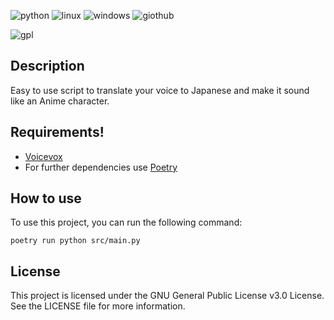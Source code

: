 ![python](https://user-images.githubusercontent.com/88195766/226134029-c1eafe45-9865-427f-9b13-7d019c794203.svg)
![linux](https://user-images.githubusercontent.com/88195766/226134031-5b7f9be9-5a51-4f0f-974a-71d2522a7f51.svg)
![windows](https://user-images.githubusercontent.com/88195766/226134033-d7a1d7b0-5217-4f8e-9e30-a968f0a6269e.svg)
![giothub](https://user-images.githubusercontent.com/88195766/226134048-849a7464-112b-4b5d-b992-166ef0706a66.svg)

![gpl](https://user-images.githubusercontent.com/88195766/226134035-54adb21c-90f9-4b0d-8dbb-c253ba2d78c5.svg)

## Description
Easy to use script to translate your voice to Japanese and make it sound like an Anime character.
## Requirements!

- [Voicevox](https://github.com/VOICEVOX/voicevox_engine/blob/master/README.md)
- For further dependencies use [Poetry](https://github.com/VENTIOR/speech-to-text-to-speech/blob/master/pyproject.toml)
## How to use
To use this project, you can run the following command:

`poetry run python src/main.py` 

## License
This project is licensed under the GNU General Public License v3.0 License. See the LICENSE file for more information.